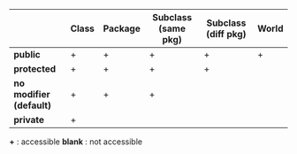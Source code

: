 |            | Class | Package | Subclass (same pkg) | Subclass (diff pkg) | World |
|------------|-------|---------|---------------------|----------------------|-------|
| **public** |   +   |    +    |          +          |          +           |   +   |
| **protected** |   +   |    +    |          +          |          +           |       |
| **no modifier (default)** |   +   |    +    |          +          |                      |       |
| **private** |   +   |         |                     |                      |       |


**+** : accessible
**blank** : not accessible